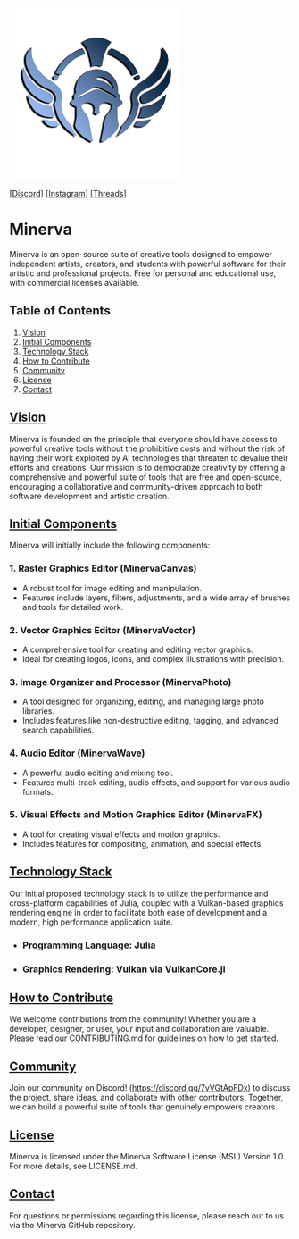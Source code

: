 ![Minerva Logo](Logo-1.png)

[[Discord]](https://discord.gg/7vVGtApFDx)
[[Instagram]](https://www.instagram.com/minerva.create/)
[[Threads]](https://www.threads.net/@minerva.create)


# Minerva
Minerva is an open-source suite of creative tools designed to empower independent artists, creators, and students with powerful software for their artistic and professional projects. Free for personal and educational use, with commercial licenses available.

## Table of Contents
1. [Vision](#vision)
2. [Initial Components](#initial-components)
3. [Technology Stack](#technology-stack)
4. [How to Contribute](#how-to-contribute)
5. [Community](#community)
6. [License](#license)
7. [Contact](#contact)

## [Vision](#vision)

Minerva is founded on the principle that everyone should have access to powerful creative tools without the prohibitive costs and without the risk of having their work exploited by AI technologies that threaten to devalue their efforts and creations. Our mission is to democratize creativity by offering a comprehensive and powerful suite of tools that are free and open-source, encouraging a collaborative and community-driven approach to both software development and artistic creation.

## [Initial Components](#initial-components)

Minerva will initially include the following components:

### 1. Raster Graphics Editor (MinervaCanvas)

- A robust tool for image editing and manipulation.
- Features include layers, filters, adjustments, and a wide array of brushes and tools for detailed work.

### 2. Vector Graphics Editor (MinervaVector)

- A comprehensive tool for creating and editing vector graphics.
- Ideal for creating logos, icons, and complex illustrations with precision.

### 3. Image Organizer and Processor (MinervaPhoto)

- A tool designed for organizing, editing, and managing large photo libraries.
- Includes features like non-destructive editing, tagging, and advanced search capabilities.

### 4. Audio Editor (MinervaWave)

- A powerful audio editing and mixing tool.
- Features multi-track editing, audio effects, and support for various audio formats.

### 5. Visual Effects and Motion Graphics Editor (MinervaFX)

- A tool for creating visual effects and motion graphics.
- Includes features for compositing, animation, and special effects.

## [Technology Stack](#technology-stack)

Our initial proposed technology stack is to utilize the performance and cross-platform capabilities of Julia, coupled with a Vulkan-based graphics rendering engine in order to facilitate both ease of development and a modern, high performance application suite.

- ### Programming Language: Julia
- ### Graphics Rendering: Vulkan via VulkanCore.jl

## [How to Contribute](#how-to-contribute)

We welcome contributions from the community! Whether you are a developer, designer, or user, your input and collaboration are valuable. Please read our CONTRIBUTING.md for guidelines on how to get started.

## [Community](#community)

Join our community on Discord! (https://discord.gg/7vVGtApFDx) to discuss the project, share ideas, and collaborate with other contributors. Together, we can build a powerful suite of tools that genuinely empowers creators.

## [License](#license)

Minerva is licensed under the Minerva Software License (MSL) Version 1.0. For more details, see LICENSE.md.

## [Contact](#contact)

For questions or permissions regarding this license, please reach out to us via the Minerva GitHub repository.
